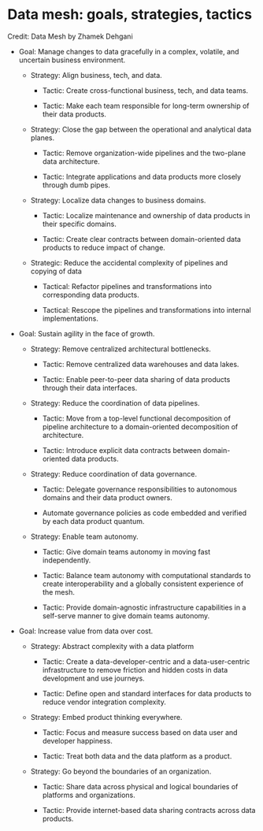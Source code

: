 # Data mesh: goals, strategies, tactics

Credit: Data Mesh by Zhamek Dehgani

* Goal: Manage changes to data gracefully in a complex, volatile, and uncertain business environment.

  * Strategy: Align business, tech, and data.

	* Tactic: Create cross-functional business, tech, and data teams.

	* Tactic: Make each team responsible for long-term ownership of their data products.

  * Strategy: Close the gap between the operational and analytical data planes.

    * Tactic: Remove organization-wide pipelines and the two-plane data architecture. 

    * Tactic: Integrate applications and data products more closely through dumb pipes.

  * Strategy: Localize data changes to business domains.

    * Tactic: Localize maintenance and ownership of data products in their specific domains.

    * Tactic: Create clear contracts between domain-oriented data products to reduce impact of change.

  * Strategic: Reduce the accidental complexity of pipelines and copying of data

    * Tactical: Refactor pipelines and transformations into corresponding data products.

    * Tactical: Rescope the pipelines and transformations into internal implementations.

* Goal: Sustain agility in the face of growth.

  * Strategy: Remove centralized architectural bottlenecks.

  	* Tactic: Remove centralized data warehouses and data lakes.

  	* Tactic: Enable peer-to-peer data sharing of data products through their data interfaces.

  * Strategy: Reduce the coordination of data pipelines.

    * Tactic: Move from a top-level functional decomposition of pipeline architecture to a domain-oriented decomposition of architecture.

    * Tactic: Introduce explicit data contracts between domain-oriented data products.

  * Strategy: Reduce coordination of data governance.

    * Tactic: Delegate governance responsibilities to autonomous domains and their data product owners.

    * Automate governance policies as code embedded and verified by each data product quantum.

  * Strategy: Enable team autonomy.

    * Tactic: Give domain teams autonomy in moving fast independently.

    * Tactic: Balance team autonomy with computational standards to create interoperability and a globally consistent experience of the mesh.

    * Tactic: Provide domain-agnostic infrastructure capabilities in a self-serve manner to give domain teams autonomy.

* Goal: Increase value from data over cost.

  * Strategy: Abstract complexity with a data platform

    * Tactic: Create a data-developer-centric and a data-user-centric infrastructure to remove friction and hidden costs in data development and use journeys.

    * Tactic: Define open and standard interfaces for data products to reduce vendor integration complexity.

  * Strategy: Embed product thinking everywhere.

    * Tactic: Focus and measure success based on data user and developer happiness.

    * Tactic: Treat both data and the data platform as a product.

  * Strategy: Go beyond the boundaries of an organization.

    * Tactic: Share data across physical and logical boundaries of platforms and organizations.

    * Tactic: Provide internet-based data sharing contracts across data products.

